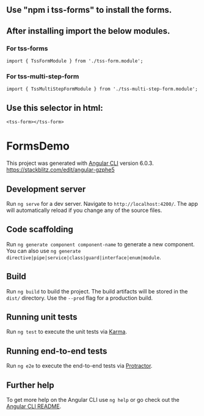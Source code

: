 ## Use "npm i tss-forms" to install the forms.

## After installing import the below modules.

### For tss-forms

`import { TssFormModule } from './tss-form.module';`

### For tss-multi-step-form

`import { TssMultiStepFormModule } from './tss-multi-step-form.module';`

## Use this selector in html:
  ` <tss-form></tss-form> `

# FormsDemo

This project was generated with [Angular CLI](https://github.com/angular/angular-cli) version 6.0.3.
https://stackblitz.com/edit/angular-gzphe5

## Development server

Run `ng serve` for a dev server. Navigate to `http://localhost:4200/`. The app will automatically reload if you change any of the source files.

## Code scaffolding

Run `ng generate component component-name` to generate a new component. You can also use `ng generate directive|pipe|service|class|guard|interface|enum|module`.

## Build

Run `ng build` to build the project. The build artifacts will be stored in the `dist/` directory. Use the `--prod` flag for a production build.

## Running unit tests

Run `ng test` to execute the unit tests via [Karma](https://karma-runner.github.io).

## Running end-to-end tests

Run `ng e2e` to execute the end-to-end tests via [Protractor](http://www.protractortest.org/).

## Further help

To get more help on the Angular CLI use `ng help` or go check out the [Angular CLI README](https://github.com/angular/angular-cli/blob/master/README.md).
